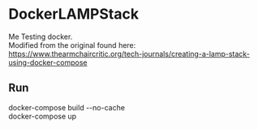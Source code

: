 # DockerLAMPStack
Me Testing docker.  
Modified from the original found here:  
https://www.thearmchaircritic.org/tech-journals/creating-a-lamp-stack-using-docker-compose

## Run 
docker-compose build --no-cache  
docker-compose up 